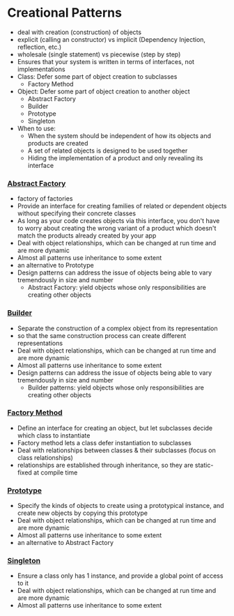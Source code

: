 # Creational Patterns

- deal with creation (construction) of objects
- explicit (calling an constructor) vs implicit (Dependency Injection, reflection, etc.)
- wholesale (single statement) vs piecewise (step by step)
- Ensures that your system is written in terms of interfaces, not implementations
- Class: Defer some part of object creation to subclasses
  - Factory Method
- Object: Defer some part of object creation to another object
  - Abstract Factory
  - Builder
  - Prototype
  - Singleton
- When to use:
  - When the system should be independent of how its objects and products are created
  - A set of related objects is designed to be used together
  - Hiding the implementation of a product and only revealing its interface

### [Abstract Factory](./AbstractFactory/readme.md)

- factory of factories
- Provide an interface for creating families of related or dependent objects without specifying their concrete classes
- As long as your code creates objects via this interface, you don't have to worry about creating the wrong variant of a product which doesn't match the products already created by your app
- Deal with object relationships, which can be changed at run time and are more dynamic
- Almost all patterns use inheritance to some extent
- an alternative to Prototype
- Design patterns can address the issue of objects being able to vary tremendously in size and number
  - Abstract Factory: yield objects whose only responsibilities are creating other objects

### [Builder](./Builder/readme.md)

- Separate the construction of a complex object from its representation
- so that the same construction process can create different representations
- Deal with object relationships, which can be changed at run time and are more dynamic
- Almost all patterns use inheritance to some extent
- Design patterns can address the issue of objects being able to vary tremendously in size and number
  - Builder patterns: yield objects whose only responsibilities are creating other objects

### [Factory Method](./Factory/readme.md)

- Define an interface for creating an object, but let subclasses decide which class to instantiate
- Factory method lets a class defer instantiation to subclasses
- Deal with relationships between classes & their subclasses (focus on class relationships)
- relationships are established through inheritance, so they are static-fixed at compile time

### [Prototype](./Prototype/readme.md)

- Specify the kinds of objects to create using a prototypical instance, and create new objects by copying this prototype
- Deal with object relationships, which can be changed at run time and are more dynamic
- Almost all patterns use inheritance to some extent
- an alternative to Abstract Factory

### [Singleton](./Singleton/readme.md)

- Ensure a class only has 1 instance, and provide a global point of access to it
- Deal with object relationships, which can be changed at run time and are more dynamic
- Almost all patterns use inheritance to some extent
